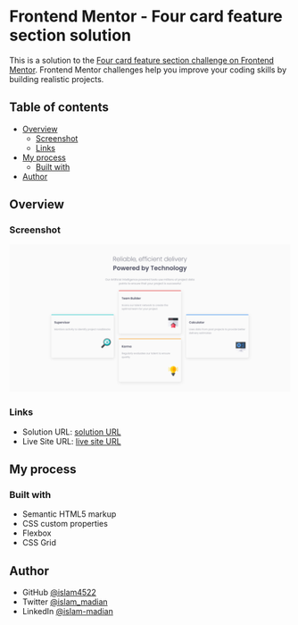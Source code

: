 # Frontend Mentor - Four card feature section solution

This is a solution to the [Four card feature section challenge on Frontend Mentor](https://www.frontendmentor.io/challenges/four-card-feature-section-weK1eFYK). Frontend Mentor challenges help you improve your coding skills by building realistic projects. 

## Table of contents

- [Overview](#overview)
  - [Screenshot](#screenshot)
  - [Links](#links)
- [My process](#my-process)
  - [Built with](#built-with)
- [Author](#author)



## Overview

### Screenshot

![](images/Screenshot.png)


### Links

- Solution URL: [solution URL](https://github.com/islam4522/FrontEnd-Mentor/tree/master/four-card-feature-section-master)
- Live Site URL: [live site URL](https://islam4522.github.io/FrontEnd-Mentor/four-card-feature-section-master/)

## My process

### Built with

- Semantic HTML5 markup
- CSS custom properties
- Flexbox
- CSS Grid


## Author

- GitHub [@islam4522](https://www.github.com/islam4522)
- Twitter [@islam_madian](https://www.twitter.com/islam_madian)
- LinkedIn [@islam-madian](https://www.linkedin.com/in/islam-madian/)